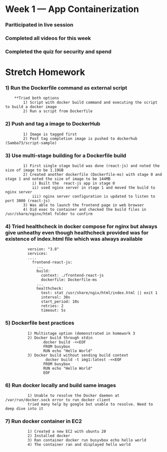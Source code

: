 # Week 1 — App Containerization

### Pariticipated in live session
### Completed all videos for this week
### Completed the quiz for security and spend

# Stretch Homework

### 1) Run the Dockerfile command as external script
        **Tried both options 
            1) Script with docker build command and executing the script to build a docker image
            2) Run a script from Dockerfile
### 2) Push and tag a image to DockerHub
            1) Image is tagged first
            2) Post tag completion image is pushed to dockerhub (Samba73/script-sample)
### 3) Use multi-stage building for a Dockerfile build
            1) First single stage build was done (react-js) and noted the size of image to be 1.19GB
            2) Created another dockerfile (Dockerfile-ms) with stage 0 and stage 1 and noted the size of image to be 144MB
                i) Built the  react-js app in stage 0
                ii) used nginx server in stage 1 and moved the build to nginx server
                iii) nginx server configuration is updated to listen to port 3000 (react-js)
            3) Was able to launch the frontend page in web browser
            4) Did exec to container and checked the build files in /usr/share/nginx/html folder to confirm
### 4) Tried healthcheck in docker compose for nginx but always give unheathy even though healthcheck provided was for existence of index.html file which was always available
              version: "3.8"
              services:
              ....
                frontend-react-js:
                  ...
                  build: 
                    context: ./frontend-react-js
                    dockerfile: Dockerfile-ms
                  ...   
                  healthcheck:
                    test: stat /usr/share/ngix/html/index.html || exit 1
                    interval: 30s
                    start_period: 10s
                    retries: 2
                    timeout: 5s
### 5) Dockerfile best practices
              1) Multistage option (demonstrated in homework 3
              2) Docker build through stdin
                     docker build -<<EOF
                     FROM busybox
                     RUN echo "Hello World"
              3) Docker build without sending build context
                      docker build -t img1:latest -<<EOF
                     FROM busybox
                     RUN echo "Hello World"
                     EOF
### 6) Run docker locally and build same images
              1) Unable to resolve the Docker daemon at /var/run/docker.sock error to run docker client
              tried many help by google but unable to resolve. Need to deep dive into it
### 7) Run docker container in EC2
              1) Created a new EC2 with ubuntu 20
              2) Installed docker
              3) Ran container docker run busyvbox echo hello world
              4) The container ran and displayed hello world
